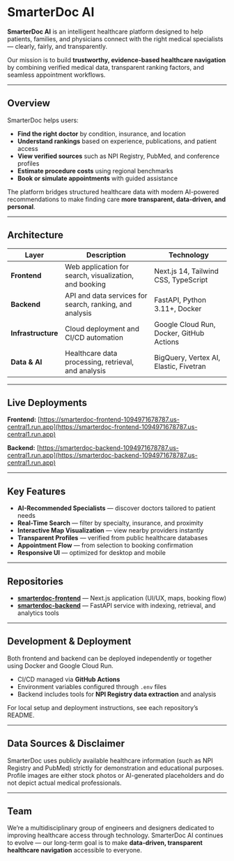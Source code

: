 # SmarterDoc AI

**SmarterDoc AI** is an intelligent healthcare platform designed to help patients, families, and physicians connect with the right medical specialists — clearly, fairly, and transparently.

Our mission is to build **trustworthy, evidence-based healthcare navigation** by combining verified medical data, transparent ranking factors, and seamless appointment workflows.

---

## Overview

SmarterDoc helps users:

* **Find the right doctor** by condition, insurance, and location
* **Understand rankings** based on experience, publications, and patient access
* **View verified sources** such as NPI Registry, PubMed, and conference profiles
* **Estimate procedure costs** using regional benchmarks
* **Book or simulate appointments** with guided assistance

The platform bridges structured healthcare data with modern AI-powered recommendations to make finding care **more transparent, data-driven, and personal**.

---

## Architecture

| Layer              | Description                                             | Technology                               |
| ------------------ | ------------------------------------------------------- | ---------------------------------------- |
| **Frontend**       | Web application for search, visualization, and booking  | Next.js 14, Tailwind CSS, TypeScript     |
| **Backend**        | API and data services for search, ranking, and analysis | FastAPI, Python 3.11+, Docker            |
| **Infrastructure** | Cloud deployment and CI/CD automation                   | Google Cloud Run, Docker, GitHub Actions |
| **Data & AI**      | Healthcare data processing, retrieval, and analysis     | BigQuery, Vertex AI, Elastic, Fivetran   |

---

## Live Deployments

**Frontend:**
[https://smarterdoc-frontend-1094971678787.us-central1.run.app](https://smarterdoc-frontend-1094971678787.us-central1.run.app)

**Backend:**
[https://smarterdoc-backend-1094971678787.us-central1.run.app](https://smarterdoc-backend-1094971678787.us-central1.run.app)

---

## Key Features

* **AI-Recommended Specialists** — discover doctors tailored to patient needs
* **Real-Time Search** — filter by specialty, insurance, and proximity
* **Interactive Map Visualization** — view nearby providers instantly
* **Transparent Profiles** — verified from public healthcare databases
* **Appointment Flow** — from selection to booking confirmation
* **Responsive UI** — optimized for desktop and mobile

---

## Repositories

* [**smarterdoc-frontend**](https://github.com/SmarterDoc-AI-Accelerate-2025/smarterdoc-frontend) — Next.js application (UI/UX, maps, booking flow)
* [**smarterdoc-backend**](https://github.com/SmarterDoc-AI-Accelerate-2025/smarterdoc-backend) — FastAPI service with indexing, retrieval, and analytics tools

---

## Development & Deployment

Both frontend and backend can be deployed independently or together using Docker and Google Cloud Run.

* CI/CD managed via **GitHub Actions**
* Environment variables configured through `.env` files
* Backend includes tools for **NPI Registry data extraction** and analysis

For local setup and deployment instructions, see each repository’s README.

---

## Data Sources & Disclaimer

SmarterDoc uses publicly available healthcare information (such as NPI Registry and PubMed) strictly for demonstration and educational purposes.
Profile images are either stock photos or AI-generated placeholders and do not depict actual medical professionals.

---

## Team

We’re a multidisciplinary group of engineers and designers dedicated to improving healthcare access through technology.
SmarterDoc AI continues to evolve — our long-term goal is to make **data-driven, transparent healthcare navigation** accessible to everyone.
